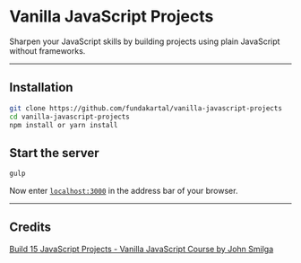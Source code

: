 # Vanilla JavaScript Projects

Sharpen your JavaScript skills by building projects using plain JavaScript without frameworks. 

---

## Installation

```bash
git clone https://github.com/fundakartal/vanilla-javascript-projects
cd vanilla-javascript-projects
npm install or yarn install
```


## Start the server

```bash
gulp
```

Now enter [`localhost:3000`](http://localhost:3000) in the address bar of your browser.

---

## Credits

[Build 15 JavaScript Projects - Vanilla JavaScript Course by John Smilga](https://www.youtube.com/watch?v=3PHXvlpOkf4)

